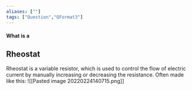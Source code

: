 ```yaml
---
aliases: [""]
tags: ["Question","QFormat3"]
---
```


#### What is a
## Rheostat
Rheostat is a variable resistor, which is used to control the flow of electric current by manually increasing or decreasing the resistance. Often made like this:
![[Pasted image 20220224140715.png]]